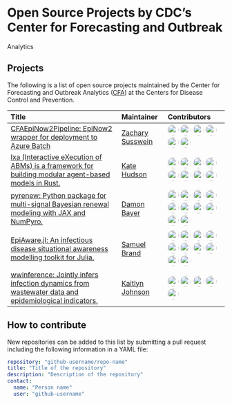# Open Source Projects by CDC’s Center for Forecasting and Outbreak
Analytics

## Projects

The following is a list of open source projects maintained by the Center
for Forecasting and Outbreak Analytics
([CFA](https://www.cdc.gov/forecast-outbreak-analytics/index.html)) at
the Centers for Disease Control and Prevention.

<table>
<thead>
<tr>
<th style="text-align:left;">
Title
</th>
<th style="text-align:left;">
Maintainer
</th>
<th style="text-align:left;">
Contributors
</th>
</tr>
</thead>
<tbody>
<tr>
<td style="text-align:left;">
<a href="https://github.com/CDCgov/cfa-epinow2-pipeline" target="_blank">CFAEpiNow2Pipeline:
EpiNow2 wrapper for deployment to Azure Batch</a>
</td>
<td style="text-align:left;">
<a href="https://github.com/zsusswein" target="_blank">Zachary
Susswein</a>
</td>
<td style="text-align:left;">
<a href="https://github.com/zsusswein" target="_blank"><img style="border-radius: 50%; width:25px" src="https://avatars.githubusercontent.com/u/46581799?v=4"/></a>
<a href="https://github.com/apps/pre-commit-ci" target="_blank"><img style="border-radius: 50%; width:25px" src="https://avatars.githubusercontent.com/in/68672?v=4"/></a>
<a href="https://github.com/kgostic" target="_blank"><img style="border-radius: 50%; width:25px" src="https://avatars.githubusercontent.com/u/16617016?v=4"/></a>
<a href="https://github.com/athowes" target="_blank"><img style="border-radius: 50%; width:25px" src="https://avatars.githubusercontent.com/u/29818116?v=4"/></a>
<a href="https://github.com/gvegayon" target="_blank"><img style="border-radius: 50%; width:25px" src="https://avatars.githubusercontent.com/u/893619?v=4"/></a>
<a href="https://github.com/jkislin" target="_blank"><img style="border-radius: 50%; width:25px" src="https://avatars.githubusercontent.com/u/136386616?v=4"/></a>
</td>
</tr>
<tr>
<td style="text-align:left;">
<a href="https://github.com/CDCgov/ixa" target="_blank">Ixa (Interactive
eXecution of ABMs) is a framework for building modular agent-based
models in Rust.</a>
</td>
<td style="text-align:left;">
<a href="https://github.com/k88hudson-cfa" target="_blank">Kate
Hudson</a>
</td>
<td style="text-align:left;">
<a href="https://github.com/k88hudson-cfa" target="_blank"><img style="border-radius: 50%; width:25px" src="https://avatars.githubusercontent.com/u/145493147?v=4"/></a>
<a href="https://github.com/ranya-cfa" target="_blank"><img style="border-radius: 50%; width:25px" src="https://avatars.githubusercontent.com/u/172307639?v=4"/></a>
<a href="https://github.com/confunguido" target="_blank"><img style="border-radius: 50%; width:25px" src="https://avatars.githubusercontent.com/u/16387458?v=4"/></a>
<a href="https://github.com/jasonasher" target="_blank"><img style="border-radius: 50%; width:25px" src="https://avatars.githubusercontent.com/u/409887?v=4"/></a>
<a href="https://github.com/ekr-cfa" target="_blank"><img style="border-radius: 50%; width:25px" src="https://avatars.githubusercontent.com/u/141454109?v=4"/></a>
<a href="https://github.com/bbbruce" target="_blank"><img style="border-radius: 50%; width:25px" src="https://avatars.githubusercontent.com/u/8679359?v=4"/></a>
<a href="https://github.com/boris-ning-usds" target="_blank"><img style="border-radius: 50%; width:25px" src="https://avatars.githubusercontent.com/u/41026275?v=4"/></a>
<a href="https://github.com/natemcintosh" target="_blank"><img style="border-radius: 50%; width:25px" src="https://avatars.githubusercontent.com/u/40805156?v=4"/></a>
</td>
</tr>
<tr>
<td style="text-align:left;">
<a href="https://github.com/CDCgov/pyrenew" target="_blank">pyrenew:
Python package for multi-signal Bayesian renewal modeling with JAX and
NumPyro.</a>
</td>
<td style="text-align:left;">
<a href="https://github.com/damonbayer" target="_blank">Damon Bayer</a>
</td>
<td style="text-align:left;">
<a href="https://github.com/damonbayer" target="_blank"><img style="border-radius: 50%; width:25px" src="https://avatars.githubusercontent.com/u/8095080?v=4"/></a>
<a href="https://github.com/AFg6K7h4fhy2" target="_blank"><img style="border-radius: 50%; width:25px" src="https://avatars.githubusercontent.com/u/127630341?v=4"/></a>
<a href="https://github.com/gvegayon" target="_blank"><img style="border-radius: 50%; width:25px" src="https://avatars.githubusercontent.com/u/893619?v=4"/></a>
<a href="https://github.com/sbidari" target="_blank"><img style="border-radius: 50%; width:25px" src="https://avatars.githubusercontent.com/u/37636707?v=4"/></a>
<a href="https://github.com/dylanhmorris" target="_blank"><img style="border-radius: 50%; width:25px" src="https://avatars.githubusercontent.com/u/8032117?v=4"/></a>
<a href="https://github.com/apps/dependabot" target="_blank"><img style="border-radius: 50%; width:25px" src="https://avatars.githubusercontent.com/in/29110?v=4"/></a>
<a href="https://github.com/cshelley" target="_blank"><img style="border-radius: 50%; width:25px" src="https://avatars.githubusercontent.com/u/7291647?v=4"/></a>
<a href="https://github.com/natemcintosh" target="_blank"><img style="border-radius: 50%; width:25px" src="https://avatars.githubusercontent.com/u/40805156?v=4"/></a>
<a href="https://github.com/brandomr" target="_blank"><img style="border-radius: 50%; width:25px" src="https://avatars.githubusercontent.com/u/5840199?v=4"/></a>
<a href="https://github.com/SamuelBrand1" target="_blank"><img style="border-radius: 50%; width:25px" src="https://avatars.githubusercontent.com/u/48288458?v=4"/></a>
</td>
</tr>
<tr>
<td style="text-align:left;">
<a href="https://github.com/CDCgov/Rt-without-renewal" target="_blank">EpiAware.jl:
An infectious disease situational awareness modelling toolkit for
Julia.</a>
</td>
<td style="text-align:left;">
<a href="https://github.com/SamuelBrand1" target="_blank">Samuel
Brand</a>
</td>
<td style="text-align:left;">
<a href="https://github.com/SamuelBrand1" target="_blank"><img style="border-radius: 50%; width:25px" src="https://avatars.githubusercontent.com/u/48288458?v=4"/></a>
<a href="https://github.com/seabbs" target="_blank"><img style="border-radius: 50%; width:25px" src="https://avatars.githubusercontent.com/u/20317649?v=4"/></a>
<a href="https://github.com/jasonasher" target="_blank"><img style="border-radius: 50%; width:25px" src="https://avatars.githubusercontent.com/u/409887?v=4"/></a>
<a href="https://github.com/kgostic" target="_blank"><img style="border-radius: 50%; width:25px" src="https://avatars.githubusercontent.com/u/16617016?v=4"/></a>
<a href="https://github.com/apps/github-actions" target="_blank"><img style="border-radius: 50%; width:25px" src="https://avatars.githubusercontent.com/in/15368?v=4"/></a>
<a href="https://github.com/bbbruce" target="_blank"><img style="border-radius: 50%; width:25px" src="https://avatars.githubusercontent.com/u/8679359?v=4"/></a>
<a href="https://github.com/zsusswein" target="_blank"><img style="border-radius: 50%; width:25px" src="https://avatars.githubusercontent.com/u/46581799?v=4"/></a>
<a href="https://github.com/athowes" target="_blank"><img style="border-radius: 50%; width:25px" src="https://avatars.githubusercontent.com/u/29818116?v=4"/></a>
<a href="https://github.com/dylanhmorris" target="_blank"><img style="border-radius: 50%; width:25px" src="https://avatars.githubusercontent.com/u/8032117?v=4"/></a>
<a href="https://github.com/ekr-cfa" target="_blank"><img style="border-radius: 50%; width:25px" src="https://avatars.githubusercontent.com/u/141454109?v=4"/></a>
</td>
</tr>
<tr>
<td style="text-align:left;">
<a href="https://github.com/CDCgov/ww-inference-model" target="_blank">wwinference:
Jointly infers infection dynamics from wastewater data and
epidemiological indicators.</a>
</td>
<td style="text-align:left;">
<a href="https://github.com/kaitejohnson" target="_blank">Kaitlyn
Johnson</a>
</td>
<td style="text-align:left;">
<a href="https://github.com/kaitejohnson" target="_blank"><img style="border-radius: 50%; width:25px" src="https://avatars.githubusercontent.com/u/94390107?v=4"/></a>
<a href="https://github.com/dylanhmorris" target="_blank"><img style="border-radius: 50%; width:25px" src="https://avatars.githubusercontent.com/u/8032117?v=4"/></a>
<a href="https://github.com/gvegayon" target="_blank"><img style="border-radius: 50%; width:25px" src="https://avatars.githubusercontent.com/u/893619?v=4"/></a>
<a href="https://github.com/akeyel" target="_blank"><img style="border-radius: 50%; width:25px" src="https://avatars.githubusercontent.com/u/13392510?v=4"/></a>
<a href="https://github.com/sswanikcdc" target="_blank"><img style="border-radius: 50%; width:25px" src="https://avatars.githubusercontent.com/u/119453263?v=4"/></a>
</td>
</tr>
</tbody>
</table>

## How to contribute

New repositories can be added to this list by submitting a pull request
including the following information in a YAML file:

``` yaml
repository: "github-username/repo-name"
title: "Title of the repository"
description: "Description of the repository"
contact:
  name: "Person name"
  user: "github-username"
```

